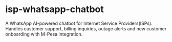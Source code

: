 # isp-whatsapp-chatbot
A WhatsApp AI-powered chatbot for Internet Service Providers(ISPs). Handles customer support, billing inquiries,  outage alerts and new customer onboarding with M-Pesa integration.
